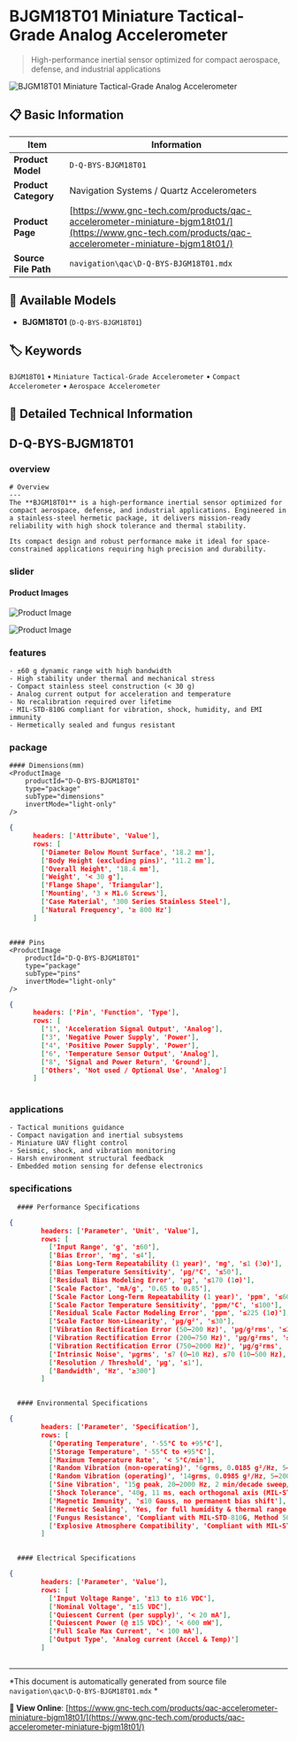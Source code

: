 # BJGM18T01 Miniature Tactical-Grade Analog Accelerometer

> High-performance inertial sensor optimized for compact aerospace, defense, and industrial applications

![BJGM18T01 Miniature Tactical-Grade Analog Accelerometer](https://www.gnc-tech.com/images/products/navigation/qac/D-Q-BYS-BJGM18T01/D-Q-BYS-BJGM18T01.webp)

## 📋 Basic Information

| Item | Information |
|------|------|
| **Product Model** | `D-Q-BYS-BJGM18T01` |
| **Product Category** | Navigation Systems / Quartz Accelerometers |
| **Product Page** | [https://www.gnc-tech.com/products/qac-accelerometer-miniature-bjgm18t01/](https://www.gnc-tech.com/products/qac-accelerometer-miniature-bjgm18t01/) |
| **Source File Path** | `navigation\qac\D-Q-BYS-BJGM18T01.mdx` |

## 🔧 Available Models

- **BJGM18T01** (`D-Q-BYS-BJGM18T01`)

## 🏷️ Keywords

`BJGM18T01` • `Miniature Tactical-Grade Accelerometer` • `Compact Accelerometer` • `Aerospace Accelerometer`

## 📖 Detailed Technical Information


## D-Q-BYS-BJGM18T01

  
### overview

    # Overview
    ---
    The **BJGM18T01** is a high-performance inertial sensor optimized for compact aerospace, defense, and industrial applications. Engineered in a stainless-steel hermetic package, it delivers mission-ready reliability with high shock tolerance and thermal stability.

    Its compact design and robust performance make it ideal for space-constrained applications requiring high precision and durability.
  

  
### slider

    
#### Product Images

![Product Image](https://www.gnc-tech.com/images/products/D-Q-BYS-BJGM18T01-Slide-01.webp)

![Product Image](https://www.gnc-tech.com/images/products/D-Q-BYS-BJGM18T01-Slide-02.webp)


  

  
### features

    - ±60 g dynamic range with high bandwidth
    - High stability under thermal and mechanical stress
    - Compact stainless steel construction (< 30 g)
    - Analog current output for acceleration and temperature
    - No recalibration required over lifetime
    - MIL-STD-810G compliant for vibration, shock, humidity, and EMI immunity
    - Hermetically sealed and fungus resistant
  

  
### package

    #### Dimensions(mm)
    <ProductImage 
        productId="D-Q-BYS-BJGM18T01" 
        type="package" 
        subType="dimensions" 
        invertMode="light-only" 
    />
    
```json
{
      headers: ['Attribute', 'Value'],
      rows: [
        ['Diameter Below Mount Surface', '18.2 mm'],
        ['Body Height (excluding pins)', '11.2 mm'],
        ['Overall Height', '18.4 mm'],
        ['Weight', '< 30 g'],
        ['Flange Shape', 'Triangular'],
        ['Mounting', '3 × M1.6 Screws'],
        ['Case Material', '300 Series Stainless Steel'],
        ['Natural Frequency', '≥ 800 Hz']
      ]
    
```

    #### Pins
    <ProductImage 
        productId="D-Q-BYS-BJGM18T01" 
        type="package" 
        subType="pins" 
        invertMode="light-only" 
    />
    
```json
{
      headers: ['Pin', 'Function', 'Type'],
      rows: [
        ['1', 'Acceleration Signal Output', 'Analog'],
        ['3', 'Negative Power Supply', 'Power'],
        ['4', 'Positive Power Supply', 'Power'],
        ['6', 'Temperature Sensor Output', 'Analog'],
        ['8', 'Signal and Power Return', 'Ground'],
        ['Others', 'Not used / Optional Use', 'Analog']
      ]
    
```

  

  
### applications

    - Tactical munitions guidance
    - Compact navigation and inertial subsystems
    - Miniature UAV flight control
    - Seismic, shock, and vibration monitoring
    - Harsh environment structural feedback
    - Embedded motion sensing for defense electronics
  

  
### specifications

    
      #### Performance Specifications
      
```json
{
        headers: ['Parameter', 'Unit', 'Value'],
        rows: [
          ['Input Range', 'g', '±60'],
          ['Bias Error', 'mg', '≤4'],
          ['Bias Long-Term Repeatability (1 year)', 'mg', '≤1 (3σ)'],
          ['Bias Temperature Sensitivity', 'µg/°C', '≤50'],
          ['Residual Bias Modeling Error', 'µg', '≤170 (1σ)'],
          ['Scale Factor', 'mA/g', '0.65 to 0.85'],
          ['Scale Factor Long-Term Repeatability (1 year)', 'ppm', '≤600 (3σ)'],
          ['Scale Factor Temperature Sensitivity', 'ppm/°C', '≤100'],
          ['Residual Scale Factor Modeling Error', 'ppm', '≤225 (1σ)'],
          ['Scale Factor Non-Linearity', 'µg/g²', '≤30'],
          ['Vibration Rectification Error (50–200 Hz)', 'µg/g²rms', '≤25'],
          ['Vibration Rectification Error (200–750 Hz)', 'µg/g²rms', '≤50'],
          ['Vibration Rectification Error (750–2000 Hz)', 'µg/g²rms', '≤100'],
          ['Intrinsic Noise', 'µgrms', '≤7 (0–10 Hz), ≤70 (10–500 Hz), ≤1500 (500–10k Hz)'],
          ['Resolution / Threshold', 'µg', '≤1'],
          ['Bandwidth', 'Hz', '≥300']
        ]
      
```


      #### Environmental Specifications
      
```json
{
        headers: ['Parameter', 'Specification'],
        rows: [
          ['Operating Temperature', '-55°C to +95°C'],
          ['Storage Temperature', '-55°C to +95°C'],
          ['Maximum Temperature Rate', '< 5°C/min'],
          ['Random Vibration (non-operating)', '6grms, 0.0185 g²/Hz, 5–2000 Hz, 60 min/axis'],
          ['Random Vibration (operating)', '14grms, 0.0985 g²/Hz, 5–2000 Hz, 3 min/axis'],
          ['Sine Vibration', '15g peak, 20–2000 Hz, 2 min/decade sweep/axis'],
          ['Shock Tolerance', '40g, 11 ms, each orthogonal axis (MIL-STD-810G)'],
          ['Magnetic Immunity', '≤10 Gauss, no permanent bias shift'],
          ['Hermetic Sealing', 'Yes, for full humidity & thermal range endurance'],
          ['Fungus Resistance', 'Compliant with MIL-STD-810G, Method 508.6'],
          ['Explosive Atmosphere Compatibility', 'Compliant with MIL-STD-810G, Method 511.5, does not ignite air mixture']
        ]
      
```


      #### Electrical Specifications
      
```json
{
        headers: ['Parameter', 'Value'],
        rows: [
          ['Input Voltage Range', '±13 to ±16 VDC'],
          ['Nominal Voltage', '±15 VDC'],
          ['Quiescent Current (per supply)', '< 20 mA'],
          ['Quiescent Power (@ ±15 VDC)', '< 600 mW'],
          ['Full Scale Max Current', '< 100 mA'],
          ['Output Type', 'Analog current (Accel & Temp)']
        ]
      
```

    
  

---

*This document is automatically generated from source file `navigation\qac\D-Q-BYS-BJGM18T01.mdx` *

**🔗 View Online**: [https://www.gnc-tech.com/products/qac-accelerometer-miniature-bjgm18t01/](https://www.gnc-tech.com/products/qac-accelerometer-miniature-bjgm18t01/)
